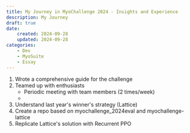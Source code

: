 ```yaml
---
title: My Journey in MyoChallenge 2024 - Insights and Experience
description: My Journey
draft: true
date:
    created: 2024-09-28
    updated: 2024-09-28
categories:
    - Dev
    - MyoSuite
    - Essay
---
```


1. Wrote a comprehensive guide for the challenge
1. Teamed up with enthusiasts
    - Periodic meeting with team members (2 times/week)
    - 
1. Understand last year's winner's strategy (Lattice)
1. Create a repo based on myochallenge_2024eval and myochallenge-lattice
1. Replicate Lattice's solution with Recurrent PPO
